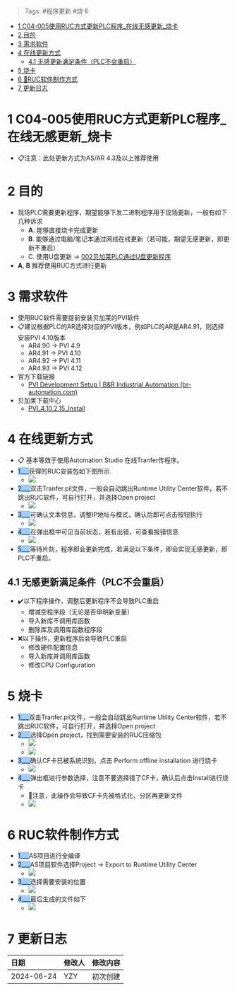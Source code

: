 > Tags: #程序更新 #烧卡

- [1 C04-005使用RUC方式更新PLC程序_在线无感更新_烧卡](#_1-c04-005%E4%BD%BF%E7%94%A8ruc%E6%96%B9%E5%BC%8F%E6%9B%B4%E6%96%B0plc%E7%A8%8B%E5%BA%8F%E5%9C%A8%E7%BA%BF%E6%97%A0%E6%84%9F%E6%9B%B4%E6%96%B0%E7%83%A7%E5%8D%A1)
- [2 目的](#_2-%E7%9B%AE%E7%9A%84)
- [3 需求软件](#_3-%E9%9C%80%E6%B1%82%E8%BD%AF%E4%BB%B6)
- [4 在线更新方式](#_4-%E5%9C%A8%E7%BA%BF%E6%9B%B4%E6%96%B0%E6%96%B9%E5%BC%8F)
	- [4.1 无感更新满足条件（PLC不会重启）](#_41-%E6%97%A0%E6%84%9F%E6%9B%B4%E6%96%B0%E6%BB%A1%E8%B6%B3%E6%9D%A1%E4%BB%B6%EF%BC%88plc%E4%B8%8D%E4%BC%9A%E9%87%8D%E5%90%AF%EF%BC%89)
- [5 烧卡](#_5-%E7%83%A7%E5%8D%A1)
- [6 👷RUC软件制作方式](#_6-ruc%E8%BD%AF%E4%BB%B6%E5%88%B6%E4%BD%9C%E6%96%B9%E5%BC%8F)
- [7 更新日志](#_7-%E6%9B%B4%E6%96%B0%E6%97%A5%E5%BF%97)

# 1 C04-005使用RUC方式更新PLC程序_在线无感更新_烧卡

- 📋注意：此处更新方式为AS/AR 4.3及以上推荐使用

# 2 目的

- 现场PLC需要更新程序，期望能够下发二进制程序用于现场更新，一般有如下几种诉求
    - **A**. 能够直接烧卡完成更新
    - **B**. 能够通过电脑/笔记本通过网线在线更新（若可能，期望无感更新，即更新不重启）
    - C. 使用U盘更新 → [002贝加莱PLC通过U盘更新程序](002贝加莱PLC通过U盘更新程序.md)
- **A**, **B** 推荐使用RUC方式进行更新

# 3 需求软件

- 使用RUC软件需要提前安装贝加莱的PVI软件
- 📋建议根据PLC的AR选择对应的PVI版本，例如PLC的AR是AR4.91，则选择安装PVI 4.10版本
    - AR4.90 → PVI 4.9
    - AR4.91 → PVI 4.10
    - AR4.92 → PVI 4.11
    - AR4.93 → PVI 4.12
- 官方下载链接
    - [PVI Development Setup | B&R Industrial Automation (br-automation.com)](https://www.br-automation.com/zh/downloads/software/automation-netpvi/pvi-development-setup/)
- 贝加莱下载中心
    - [PVI_4.10.2.15_Install](https://br-community.com/downloadDis/100)

# 4 在线更新方式

- 📋 基本等效于使用Automation Studio 在线Tranfer传程序。
- <span style="background:#A0CCF6">1___</span>获得的RUC安装包如下图所示
    - ![](FILES/005使用RUC方式更新PLC程序_在线无感更新_烧卡/image-20240624102621829.png)
- <span style="background:#A0CCF6">2___</span>双击Tranfer.pil文件，一般会自动跳出Runtime Utility Center软件，若不跳出RUC软件，可自行打开，并选择Open project
    - ![](FILES/005使用RUC方式更新PLC程序_在线无感更新_烧卡/image-20240624102654697.png)
- <span style="background:#A0CCF6">3___</span>可确认文本信息，调整IP地址与模式，确认后即可点击按钮执行
    - ![](FILES/005使用RUC方式更新PLC程序_在线无感更新_烧卡/image-20240624102932229.png)
- <span style="background:#A0CCF6">4___</span>在弹出框中可见当前状态，若有出错，可查看报错信息
    - ![](FILES/005使用RUC方式更新PLC程序_在线无感更新_烧卡/image-20240624103115682.png)
- <span style="background:#A0CCF6">5___</span>等待片刻，程序即会更新完成，若满足以下条件，即会实现无感更新，即PLC不重启。

## 4.1 无感更新满足条件（PLC不会重启）

- ✔️以下程序操作，调整后更新程序不会导致PLC重启
    - 增减空程序段（无论是否申明新变量）
    - 导入新库不调用库函数
    - 删除库及调用库函数程序段
- ❌以下操作，更新程序后会导致PLC重启
    - 修改硬件配置信息
    - 导入新库并调用库函数
    - 修改CPU Configuration

# 5 烧卡

- <span style="background:#A0CCF6">1___</span>双击Tranfer.pil文件，一般会自动跳出Runtime Utility Center软件，若不跳出RUC软件，可自行打开，并选择Open project
- <span style="background:#A0CCF6">2___</span>选择Open project，找到需要安装的RUC压缩包
    - ![](FILES/005使用RUC方式更新PLC程序_在线无感更新_烧卡/image-20240624105547616.png)
    - ![](FILES/005使用RUC方式更新PLC程序_在线无感更新_烧卡/image-20240624105636601.png)
- <span style="background:#A0CCF6">3___</span>确认CF卡已被系统识别，点击 Perform offline installation 进行烧卡
    - ![](FILES/005使用RUC方式更新PLC程序_在线无感更新_烧卡/image-20240624105656223.png)
- <span style="background:#A0CCF6">4___</span>弹出框进行参数选择，注意不要选择错了CF卡，确认后点击Install进行烧卡
    - 🔴注意，此操作会导致CF卡先被格式化、分区再更新文件
    - ![](FILES/005使用RUC方式更新PLC程序_在线无感更新_烧卡/image-20240624105804742.png)

# 6 RUC软件制作方式

- <span style="background:#A0CCF6">1___</span>AS项目进行全编译
- <span style="background:#A0CCF6">2___</span>AS项目软件选择Project → Export to Runtime Utility Center
    - ![](FILES/005使用RUC方式更新PLC程序_在线无感更新_烧卡/image-20240624110345197.png)
- <span style="background:#A0CCF6">3___</span>选择需要安装的位置
    - ![](FILES/005使用RUC方式更新PLC程序_在线无感更新_烧卡/image-20240624110535091.png)
- <span style="background:#A0CCF6">4___</span>最后生成的文件如下
    - ![](FILES/005使用RUC方式更新PLC程序_在线无感更新_烧卡/image-20240624102621829.png)

# 7 更新日志

| 日期                             | 修改人 | 修改内容 |
| :----------------------------- | :-- | :--- |
| 2024-06-24 | YZY | 初次创建 |
